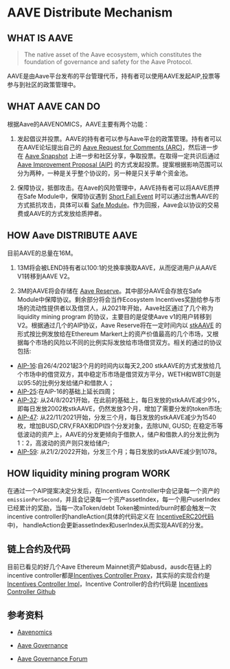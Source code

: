 # AAVE Distribute Mechanism

## WHAT IS AAVE

> The native asset of the Aave ecosystem, which constitutes the foundation of governance and safety for the Aave Protocol.

AAVE是由Aave平台发布的平台管理代币，持有者可以使用AAVE发起AIP,投票等参与到社区的政策管理中。

## WHAT AAVE CAN DO

根据Aave的AAVENOMICS，AAVE主要有两个功能：

1. 发起倡议并投票。AAVE的持有者可以参与Aave平台的政策管理。持有者可以在AAVE论坛提出自己的 [Aave Request for Comments (ARC)](https://governance.aave.com/)，然后进一步在 [Aave Snapshot](https://snapshot.org/#/aave.eth) 上进一步和社区分享，争取投票。在取得一定共识后通过 [Aave Improvement Proposal (AIP)](https://docs.aave.com/governance/aips) 的方式发起投票。提案根据影响范围可以分为两种，一种是关乎整个协议的，另一种是只关乎单个资金池。

2. 保障协议，抵御攻击。在Aave的风险管理中，AAVE持有者可以将AAVE质押在Safe Module中，保障协议遇到 [Short Fall Event](https://docs.aave.com/aavenomics/safety-module#shortfall-events) 时可以通过出售AAVE的方式抵抗攻击，具体可以看 [Safe Module](https://docs.aave.com/aavenomics/safety-module)。作为回报，Aave会以协议的交易费或AAVE的方式发放给质押者。

## HOW Aave DISTRIBUTE AAVE

目前AAVE的总量在16M。
1. 13M将会被LEND持有者以100:1的兑换率换取AAVE，从而促进用户从AAVE V1转移到AAVE V2。

2. 3M的AAVE将会存储在 [Aave Reserve](https://etherscan.io/address/0x25f2226b597e8f9514b3f68f00f494cf4f286491)。其中部分AAVE会存放在Safe Module中保障协议。剩余部分将会当作Ecosystem Incentives奖励给参与市场的流动性提供者以及借贷人，从2021年开始，Aave社区通过了几个称为 liquidity mining program 的协议，主要目的是促使Aave v1的用户转移到V2。根据通过几个的AIP协议，Aave Reserve将在一定时间内以 [stkAAVE](https://etherscan.io/token/0x4da27a545c0c5b758a6ba100e3a049001de870f5) 的形式按比例发放给在Ethereum Markert上的资产价值最高的几个市场，又根据每个市场的风险以不同的比例实际发放给市场借贷双方。相关的通过的协议包括:
- [AIP-16](https://app.aave.com/governance/proposal/11/):自26/4/2021起3个月的时间内以每天2,200 stkAAVE的方式发放给几个市场中的借贷双方，其中稳定币市场是借贷双方平分，WETH和WBTC则是以95:5的比例分发给储户和借款人； 
- [AIP-25](https://app.aave.com/governance/proposal/21/):在AIP-16的基础上延长四周；
- [AIP-32](https://app.aave.com/governance/proposal/28/): 从24/8/2021开始，在此前的基础上，每日发放的stkAAVE减少9%，即每日发放2002枚stkAAVE，仍然发放3个月，增加了需要分发的token市场; 
- [AIP-47](https://app.aave.com/governance/proposal/47/): 从22/11/2021开始，分发三个月，每日发放的stkAAVE减少为1540枚，增加BUSD,CRV,FRAX和DPI四个分发对象，去除UNI, GUSD; 在稳定币等低波动的资产上，AAVE的分发更倾向于借款人，储户和借款人的分发比例为1：2，高波动的资产则只发给储户;
- [AIP-59](https://app.aave.com/governance/proposal/60/): 从21/2/2022开始，分发三个月；每日发放的stkAAVE减少到1078。

## HOW liquidity mining program WORK

在通过一个AIP提案决定分发后，在Incentives Controller中会记录每一个资产的`emissionPerSecond`，并且会记录每一个资产assetIndex，每一个用户userIndex已经累计的奖励，当每一次aToken/debt Token被minted/burn时都会触发一次incentive controller的handleAction(具体的代码定义在 [IncentiveERC20代码](https://github.com/aave/protocol-v2/blob/master/contracts/protocol/tokenization/IncentivizedERC20.sol)中)， handleAction会更新assetIndex和userIndex从而实现AAVE的分发。

## 链上合约及代码

目前已看见的好几个Aave Ethereum Mainnet资产如abusd，ausdc在链上的incentive controller都是[Incentives Controller Proxy](https://etherscan.io/address/0xd784927Ff2f95ba542BfC824c8a8a98F3495f6b5)，其实际的实现合约是 [Incentives Controller Impl](https://etherscan.io/address/0xd9ed413bcf58c266f95fe6ba63b13cf79299ce31)，Incentive Controller的合约代码是 [Incentives Controller Github](https://github.com/aave/incentives-controller)

## 参考资料

- [Aavenomics](https://docs.aave.com/aavenomics/)

- [Aave Governance](https://app.aave.com/governance/)

- [Aave Governance Forum](https://governance.aave.com/c/governance/4)

